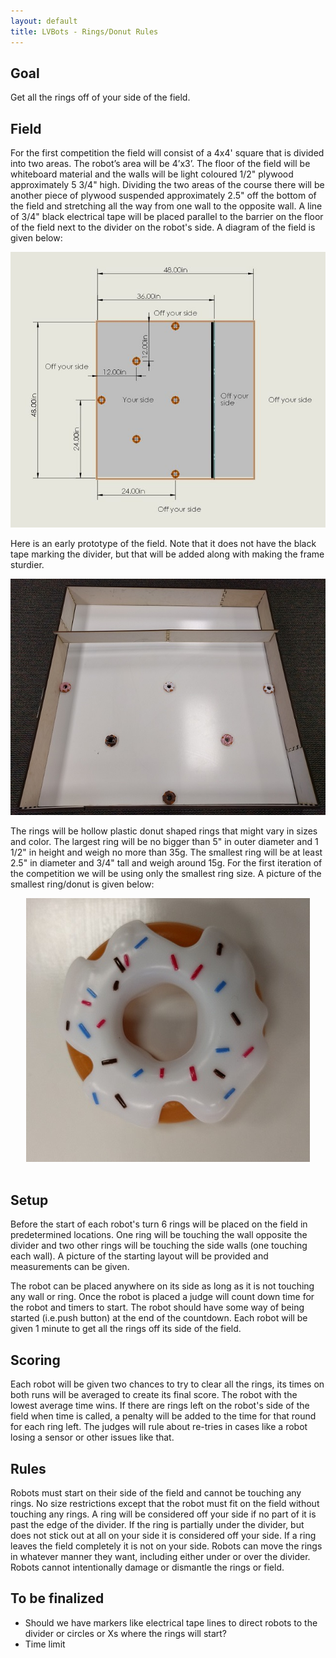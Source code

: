 ```yaml
---
layout: default
title: LVBots - Rings/Donut Rules
---
```


## Goal

Get all the rings off of your side of the field.

## Field

<p>For the first competition the field will consist of a 4x4' square that is divided into two areas. The robot’s area will be 4’x3’. The floor of the field will be whiteboard material and the walls will be light coloured 1/2" plywood approximately 5 3/4" high. Dividing the two areas of the course there will be another piece of plywood suspended approximately 2.5" off the bottom of the field and stretching all the way from one wall to the opposite wall. A line of 3/4" black electrical tape will be placed parallel to the barrier on the floor of the field next to the divider on the robot's side. A diagram of the field is given below:

<div align="center">
<img src="lvb_rings_1_01.jpg">
</div>

<p>Here is an early prototype of the field.  Note that it does not have the black tape marking the divider, but that will be added along with making the frame sturdier.

<div align="center">
<img src="lvb_rings_1_02.jpg">
</div>

<p>The rings will be hollow plastic donut shaped rings that might vary in sizes and color. The largest ring will be no bigger than 5" in outer diameter and 1 1/2" in height and weigh no more than 35g. The smallest ring will be at least 2.5" in diameter and 3/4" tall and weigh around 15g.  For the first iteration of the competition we will be using only the smallest ring size.  A picture of the smallest ring/donut is given below:
<div align="center">
<img src="lvb_rings_1_03.jpg">
</div>

<br>

## Setup
<p>Before the start of each robot's turn 6 rings will be placed on the field in predetermined locations. One ring will be touching the wall opposite the divider and two other rings will be touching the side walls (one touching each wall). A picture of the starting layout will be provided and measurements can be given.

<p>The robot can be placed anywhere on its side as long as it is not touching any wall or ring. Once the robot is placed a judge will count down time for the robot and timers to start. The robot should have some way of being started (i.e.push button) at the end of the countdown. Each robot will be given 1 minute to get all the rings off its side of the field.

## Scoring

<p>Each robot will be given two chances to try to clear all the rings, its times on both runs will be averaged to create its final score. The robot with the lowest average time wins.  If there are rings left on the robot's side of the field when time is called, a penalty will be added to the time for that round for each ring left.  The judges will rule about re-tries in cases like a robot losing a sensor or other issues like that.

## Rules

Robots must start on their side of the field and cannot be touching any rings.
No size restrictions except that the robot must fit on the field without touching any rings.
A ring will be considered off your side if no part of it is past the edge of the divider. If the ring is partially under the divider, but does not stick out at all on your side it is considered off your side.
If a ring leaves the field completely it is not on your side.
Robots can move the rings in whatever manner they want, including either under or over the divider.
Robots cannot intentionally damage or dismantle the rings or field.

## To be finalized

* Should we have markers like electrical tape lines to direct robots to the divider or circles or Xs where the rings will start?
* Time limit
